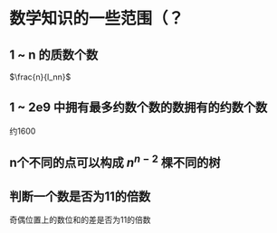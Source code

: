 # 数学知识的一些范围（？

## 1 ~ n 的质数个数 

$\frac{n}{l_nn}$ 

## 1 ~ 2e9 中拥有最多约数个数的数拥有的约数个数

约1600

## n个不同的点可以构成 $n^{n - 2}$ 棵不同的树

## 判断一个数是否为11的倍数

奇偶位置上的数位和的差是否为11的倍数
